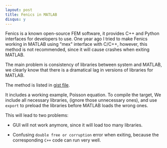 ```yaml
---
layout: post
title: Fenics in MATLAB
disqus: y
---
```


Fenics is a known open-source FEM software, it provides C++ and Python interfaces for developers to use. One year ago I tried to make Fenics working in MATLAB using "mex" interface with C/C++, however, this method is not recommended, since it will cause crashes when exiting MATLAB.

The main problem is consistency of libraries between system and MATLAB, we clearly know that there is a dramatical lag in versions of libraries for MATLAB.

The method is listed in [gist file](https://gist.github.com/GaZ3ll3/d508c1ba31a6327247ae).

It includes a working example, Poisson equation. To compile the target, We include all necessary libraries, (ignore those unnecessary ones), and use ``export`` to preload the libraries before MATLAB loads the wrong ones.

This will lead to two problems:

- GUI will not work anymore, since it will load too many libraries.

- Confusing ``double free or corruption`` error when exiting, because the corresponding ``C++`` code can run very well. 
